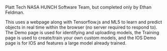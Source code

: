Platt Tech NASA HUNCH Software Team, but completed only by Ethan Feldman.

This uses a webpage along with Tensorflow.js and ML5 to learn and predict objects in real time within the browser (no server required to respond to). The Demo page is used for identifying and uploading models, the Training page is used to create/train your own custom models, and the IOS Demo page is for IOS and features a large model already trained.
